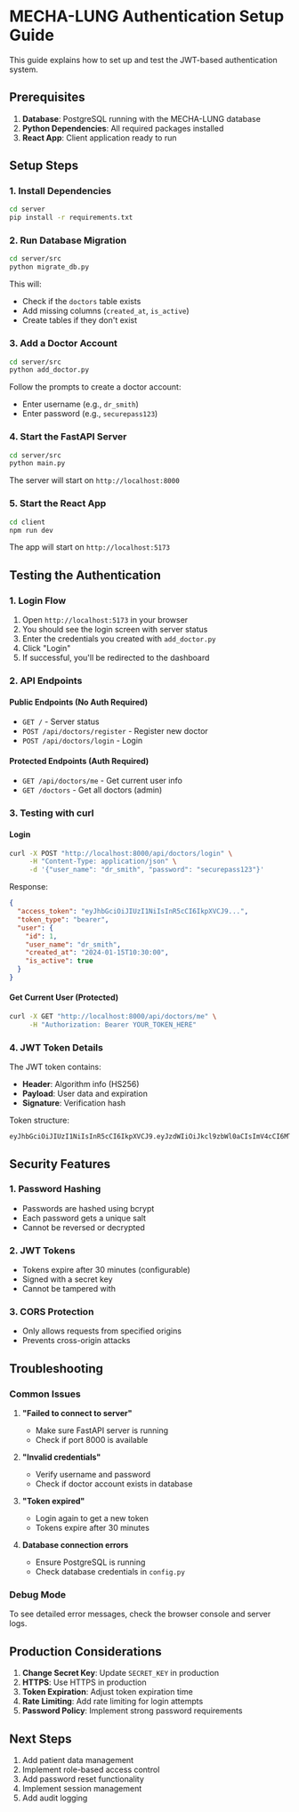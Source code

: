 # MECHA-LUNG Authentication Setup Guide

This guide explains how to set up and test the JWT-based authentication system.

## Prerequisites

1. **Database**: PostgreSQL running with the MECHA-LUNG database
2. **Python Dependencies**: All required packages installed
3. **React App**: Client application ready to run

## Setup Steps

### 1. Install Dependencies

```bash
cd server
pip install -r requirements.txt
```

### 2. Run Database Migration

```bash
cd server/src
python migrate_db.py
```

This will:
- Check if the `doctors` table exists
- Add missing columns (`created_at`, `is_active`)
- Create tables if they don't exist

### 3. Add a Doctor Account

```bash
cd server/src
python add_doctor.py
```

Follow the prompts to create a doctor account:
- Enter username (e.g., `dr_smith`)
- Enter password (e.g., `securepass123`)

### 4. Start the FastAPI Server

```bash
cd server/src
python main.py
```

The server will start on `http://localhost:8000`

### 5. Start the React App

```bash
cd client
npm run dev
```

The app will start on `http://localhost:5173`

## Testing the Authentication

### 1. Login Flow

1. Open `http://localhost:5173` in your browser
2. You should see the login screen with server status
3. Enter the credentials you created with `add_doctor.py`
4. Click "Login"
5. If successful, you'll be redirected to the dashboard

### 2. API Endpoints

#### Public Endpoints (No Auth Required)
- `GET /` - Server status
- `POST /api/doctors/register` - Register new doctor
- `POST /api/doctors/login` - Login

#### Protected Endpoints (Auth Required)
- `GET /api/doctors/me` - Get current user info
- `GET /doctors` - Get all doctors (admin)

### 3. Testing with curl

#### Login
```bash
curl -X POST "http://localhost:8000/api/doctors/login" \
     -H "Content-Type: application/json" \
     -d '{"user_name": "dr_smith", "password": "securepass123"}'
```

Response:
```json
{
  "access_token": "eyJhbGciOiJIUzI1NiIsInR5cCI6IkpXVCJ9...",
  "token_type": "bearer",
  "user": {
    "id": 1,
    "user_name": "dr_smith",
    "created_at": "2024-01-15T10:30:00",
    "is_active": true
  }
}
```

#### Get Current User (Protected)
```bash
curl -X GET "http://localhost:8000/api/doctors/me" \
     -H "Authorization: Bearer YOUR_TOKEN_HERE"
```

### 4. JWT Token Details

The JWT token contains:
- **Header**: Algorithm info (HS256)
- **Payload**: User data and expiration
- **Signature**: Verification hash

Token structure:
```
eyJhbGciOiJIUzI1NiIsInR5cCI6IkpXVCJ9.eyJzdWIiOiJkcl9zbWl0aCIsImV4cCI6MTczNDU2NzgwMH0.signature
```

## Security Features

### 1. Password Hashing
- Passwords are hashed using bcrypt
- Each password gets a unique salt
- Cannot be reversed or decrypted

### 2. JWT Tokens
- Tokens expire after 30 minutes (configurable)
- Signed with a secret key
- Cannot be tampered with

### 3. CORS Protection
- Only allows requests from specified origins
- Prevents cross-origin attacks

## Troubleshooting

### Common Issues

1. **"Failed to connect to server"**
   - Make sure FastAPI server is running
   - Check if port 8000 is available

2. **"Invalid credentials"**
   - Verify username and password
   - Check if doctor account exists in database

3. **"Token expired"**
   - Login again to get a new token
   - Tokens expire after 30 minutes

4. **Database connection errors**
   - Ensure PostgreSQL is running
   - Check database credentials in `config.py`

### Debug Mode

To see detailed error messages, check the browser console and server logs.

## Production Considerations

1. **Change Secret Key**: Update `SECRET_KEY` in production
2. **HTTPS**: Use HTTPS in production
3. **Token Expiration**: Adjust token expiration time
4. **Rate Limiting**: Add rate limiting for login attempts
5. **Password Policy**: Implement strong password requirements


## Next Steps

1. Add patient data management
2. Implement role-based access control
3. Add password reset functionality
4. Implement session management
5. Add audit logging 